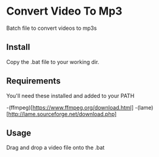 # Convert Video To Mp3

Batch file to convert videos to mp3s

## Install

Copy the .bat file to your working dir.

## Requirements

You'll need these installed and added to your PATH

-(ffmpeg)[https://www.ffmpeg.org/download.html]
-(lame)[http://lame.sourceforge.net/download.php]

## Usage

Drag and drop a video file onto the .bat
